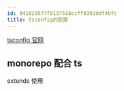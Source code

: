 ```yaml
---
id: 941029577f8137518ccff8392ddf4bfc
title: tsconfig的配置
---
```


[tsconfig 官网](https://www.typescriptlang.org/docs/handbook/tsconfig-json.html)

## monorepo 配合 ts

extends 使用
